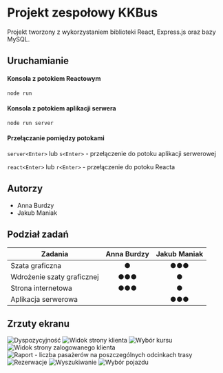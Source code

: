 # Projekt zespołowy KKBus
Projekt tworzony z wykorzystaniem biblioteki React, Express.js oraz bazy MySQL.

## Uruchamianie
#### Konsola z potokiem Reactowym
`node run`

#### Konsola z potokiem aplikacji serwera
`node run server`

#### Przełączanie pomiędzy potokami
`server<Enter>` lub `s<Enter>` - przełączenie do potoku aplikacji serwerowej

`react<Enter>` lub `r<Enter>` - przełączenie do potoku Reacta

## Autorzy

- Anna Burdzy
- Jakub Maniak

## Podział zadań


|  Zadania  |  Anna Burdzy  |  Jakub Maniak  |
| ------------ | :------------: | :------------: |
|  Szata graficzna  |  ●  |  ●●●  |
|  Wdrożenie szaty graficznej  |  ●●●  |  ●  |
|  Strona internetowa  |  ●●●  |  ●  |
|  Aplikacja serwerowa  |    | ●●● |

## Zrzuty ekranu
![Dyspozycyjność](https://user-images.githubusercontent.com/80163377/159704052-ccc14aaa-5d88-49ad-96b5-1afaa9461b08.png)
![Widok strony klienta](https://user-images.githubusercontent.com/80163377/159704104-e8d4f1da-1b4a-414d-a7ba-f8f140a3c974.png)
![Wybór kursu](https://user-images.githubusercontent.com/80163377/159705044-cf170c0f-6533-445b-a71d-c0f4d65fdce7.png)
![Widok strony zalogowanego klienta](https://user-images.githubusercontent.com/80163377/159704314-aa3627fc-f745-4436-bf6c-2e21eeea62a6.png)
![Raport - liczba pasażerów na poszczególnych odcinkach trasy](https://user-images.githubusercontent.com/80163377/159704385-a0270e4e-690a-484e-8a83-86662e199f14.png)
![Rezerwacje](https://user-images.githubusercontent.com/80163377/159704444-15f14bff-abb5-40ea-a768-a8ed8424bef6.png)
![Wyszukiwanie](https://user-images.githubusercontent.com/80163377/159704478-57e63fc1-ae65-4978-9ccd-0a61275d5293.png)
![Wybór pojazdu](https://user-images.githubusercontent.com/80163377/159704714-4bffd029-cc3a-4fc1-8c96-a52dbc1590ee.png)

